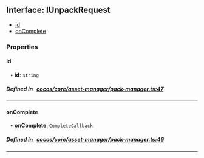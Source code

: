 ## Interface: IUnpackRequest

- [id](#id)
- [onComplete](#onComplete)

### Properties

#### id

<div style="margin-left: 10px;">


• **id**: ``string``

</div>


##### Defined in &nbsp;   [cocos/core/asset-manager/pack-manager.ts:47](https://github.com/cocos-creator/engine/blob/c7bf6b8a9/cocos/core/asset-manager/pack-manager.ts#L47)&nbsp;

___
#### onComplete

<div style="margin-left: 10px;">


• **onComplete**: ``CompleteCallback``

</div>


##### Defined in &nbsp;   [cocos/core/asset-manager/pack-manager.ts:46](https://github.com/cocos-creator/engine/blob/c7bf6b8a9/cocos/core/asset-manager/pack-manager.ts#L46)&nbsp;

___
